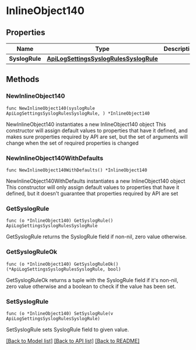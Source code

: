 # InlineObject140

## Properties

Name | Type | Description | Notes
------------ | ------------- | ------------- | -------------
**SyslogRule** | [**ApiLogSettingsSyslogRulesSyslogRule**](_api_log_settings_syslog_rules_syslogRule.md) |  | 

## Methods

### NewInlineObject140

`func NewInlineObject140(syslogRule ApiLogSettingsSyslogRulesSyslogRule, ) *InlineObject140`

NewInlineObject140 instantiates a new InlineObject140 object
This constructor will assign default values to properties that have it defined,
and makes sure properties required by API are set, but the set of arguments
will change when the set of required properties is changed

### NewInlineObject140WithDefaults

`func NewInlineObject140WithDefaults() *InlineObject140`

NewInlineObject140WithDefaults instantiates a new InlineObject140 object
This constructor will only assign default values to properties that have it defined,
but it doesn't guarantee that properties required by API are set

### GetSyslogRule

`func (o *InlineObject140) GetSyslogRule() ApiLogSettingsSyslogRulesSyslogRule`

GetSyslogRule returns the SyslogRule field if non-nil, zero value otherwise.

### GetSyslogRuleOk

`func (o *InlineObject140) GetSyslogRuleOk() (*ApiLogSettingsSyslogRulesSyslogRule, bool)`

GetSyslogRuleOk returns a tuple with the SyslogRule field if it's non-nil, zero value otherwise
and a boolean to check if the value has been set.

### SetSyslogRule

`func (o *InlineObject140) SetSyslogRule(v ApiLogSettingsSyslogRulesSyslogRule)`

SetSyslogRule sets SyslogRule field to given value.



[[Back to Model list]](../README.md#documentation-for-models) [[Back to API list]](../README.md#documentation-for-api-endpoints) [[Back to README]](../README.md)


